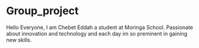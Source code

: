 # Group_project
Hello Everyone,
I am Chebet Eddah a student at Moringa School. Passionate about innovation and technology and each day im so preminent in gaining new skills. 
